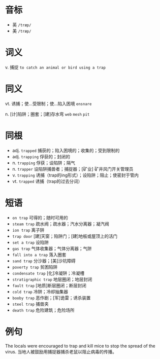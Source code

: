 # 音标

- 英 `/træp/`
- 美 `/træp/`

# 词义

v. 捕捉
`to catch an animal or bird using a trap`

# 同义

vt. 诱捕；使…受限制；使…陷入困境
`ensnare`

n. [计]陷阱；圈套；[建]存水弯
`web` `mesh` `pit`

# 同根

- adj. `trapped` 捕获的；陷入困境的；收集的；受到限制的
- adj. `trapping` 俘获的；封闭的
- n. `trapping` 俘获；设陷阱；隔气
- n. `trapper` 设陷阱捕兽者；捕捉器；[矿业] 矿井风门开关管理员
- v. `trapping` 诱捕（trap的ing形式）；设陷阱；阻止；使密封于管内
- vt. `trapped` 诱捕（trap的过去分词）

# 短语

- `on trap` 可得的；随时可用的
- `steam trap` 疏水阀；疏水器；汽水分离器；凝汽阀
- `ion trap` 离子阱
- `trap door` [建]天窗；陷阱门；[建]地板或屋顶上的活门
- `set a trap` 设陷阱
- `gas trap` 气体收集器；气体分离器；气阱
- `fall into a trap` 落入圈套
- `sand trap` 分沙器；[美]沙坑障碍
- `poverty trap` 贫困陷阱
- `condensate trap` [化]冷凝阱；冷凝槽
- `stratigraphic trap` 地层圈闭；地层封闭
- `fault trap` [地质]断层圈闭；断层封闭
- `cold trap` 冷阱；冷却抽集器
- `booby trap` 恶作剧；[军]诡雷；诱杀装置
- `steel trap` 捕兽夹
- `death trap` 危险建筑；危险场所

# 例句

The locals were encouraged to trap and kill mice to stop the spread of the virus.
当地人被鼓励用捕捉器捕杀老鼠以阻止病毒的传播。


